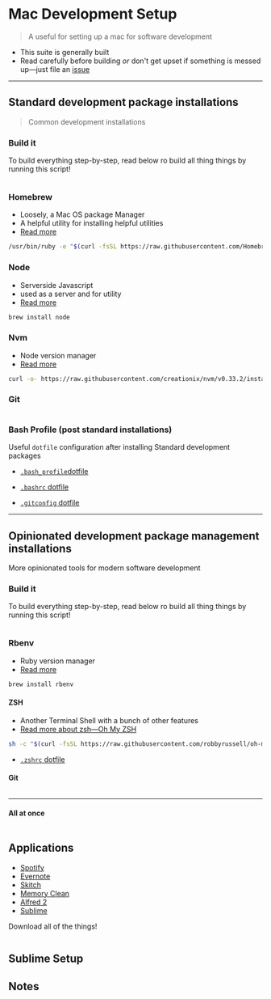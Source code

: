 # Mac Development Setup

> A useful for setting up a mac for software development

-  This suite is generally built
-  Read carefully before building _or_ don't get upset if something is messed up—just file an [issue]()

----


## Standard development package installations

> Common development installations 

### Build it

To build everything step-by-step, read below ro build all thing things by running this script!

```bash

```

### Homebrew

-  Loosely, a Mac OS package Manager
  -  A helpful utility for installing helpful utilities
  -  [Read more](https://brew.sh/)

```bash
/usr/bin/ruby -e "$(curl -fsSL https://raw.githubusercontent.com/Homebrew/install/master/install)"

```

### Node

-  Serverside Javascript
  -  used as a server and for utility
  -  [Read more](https://nodejs.org/en/)

```bash
brew install node
```

### Nvm

-  Node version manager
  -  [Read more](https://github.com/creationix/nvm/blob/master/README.md)

```bash
curl -o- https://raw.githubusercontent.com/creationix/nvm/v0.33.2/install.sh | bash

```


### Git
```bash

```


### Bash Profile (post standard installations)

Useful `dotfile` configuration after installing Standard development packages

-  [`.bash_profile`dotfile]()

-  [`.bashrc` dotfile]()

-  [`.gitconfig` dotfile]()


----

## Opinionated development package management installations

More opinionated tools for modern software development 

### Build it

To build everything step-by-step, read below ro build all thing things by running this script!

```bash

```

### Rbenv
-  Ruby version manager
  -  [Read more](https://github.com/rbenv/rbenv)

```bash
brew install rbenv

```

#### ZSH
-  Another Terminal Shell with a bunch of other features
  -  [Read more about zsh—Oh My ZSH](http://ohmyz.sh/)

```bash
sh -c "$(curl -fsSL https://raw.githubusercontent.com/robbyrussell/oh-my-zsh/master/tools/install.sh)"
```

-  [`.zshrc` dotfile]()

#### Git

```bash

```

----

#### All at once

```bash

```



## Applications

-  [Spotify](https://www.spotify.com/download/mac)
-  [Evernote]()
-  [Skitch]()
-  [Memory Clean]()
-  [Alfred 2]()
-  [Sublime]()

Download all of the things!
```bash

```


## Sublime Setup



## Notes


